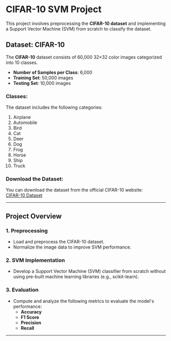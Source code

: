 # CIFAR-10 SVM Project

This project involves preprocessing the **CIFAR-10 dataset** and implementing a Support Vector Machine (SVM) from scratch to classify the dataset.

## Dataset: CIFAR-10

The **CIFAR-10** dataset consists of 60,000 32×32 color images categorized into 10 classes.  
- **Number of Samples per Class**: 6,000  
- **Training Set**: 50,000 images  
- **Testing Set**: 10,000 images  

### Classes:
The dataset includes the following categories:  
1. Airplane  
2. Automobile  
3. Bird  
4. Cat  
5. Deer  
6. Dog  
7. Frog  
8. Horse  
9. Ship  
10. Truck  

### Download the Dataset:
You can download the dataset from the official CIFAR-10 website:  
[CIFAR-10 Dataset](https://www.cs.toronto.edu/~kriz/cifar.html)

---

## Project Overview  

### 1. **Preprocessing**  
- Load and preprocess the CIFAR-10 dataset.  
- Normalize the image data to improve SVM performance.  

### 2. **SVM Implementation**  
- Develop a Support Vector Machine (SVM) classifier from scratch without using pre-built machine learning libraries (e.g., scikit-learn).  

### 3. **Evaluation**  
- Compute and analyze the following metrics to evaluate the model's performance:  
  - **Accuracy**  
  - **F1 Score**  
  - **Precision**  
  - **Recall**  

---
